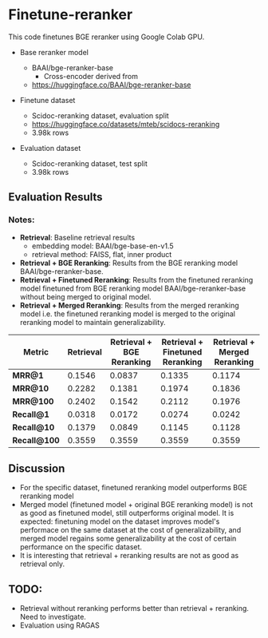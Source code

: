 # Finetune-reranker
This code finetunes BGE reranker using Google Colab GPU.

- Base reranker model
  - BAAI/bge-reranker-base
    - Cross-encoder derived from 
  - https://huggingface.co/BAAI/bge-reranker-base
- Finetune dataset
  - Scidoc-reranking dataset, evaluation split
  - https://huggingface.co/datasets/mteb/scidocs-reranking
  - 3.98k rows

- Evaluation dataset
  - Scidoc-reranking dataset, test split
  - 3.98k rows

## Evaluation Results
### Notes:
- **Retrieval**: Baseline retrieval results
  - embedding model: BAAI/bge-base-en-v1.5
  - retrieval method: FAISS, flat, inner product
- **Retrieval + BGE Reranking**: Results from the BGE reranking model BAAI/bge-reranker-base.
- **Retrieval + Finetuned Reranking**: Results from the finetuned reranking model finetuned from BGE reranking model BAAI/bge-reranker-base without being merged to original model.
- **Retrieval + Merged Reranking**: Results from the merged reranking model i.e. the finetuned reranking model is merged to the original reranking model to maintain generalizability.

| Metric              | Retrieval | Retrieval + BGE Reranking | Retrieval + Finetuned Reranking | Retrieval + Merged Reranking |
|---------------------|-----------|---------------|---------------------|------------------|
| **MRR@1**           | 0.1546    | 0.0837        | 0.1335              | 0.1174           |
| **MRR@10**          | 0.2282    | 0.1381        | 0.1974              | 0.1836           |
| **MRR@100**         | 0.2402    | 0.1542        | 0.2112              | 0.1976           |
| **Recall@1**        | 0.0318    | 0.0172        | 0.0274              | 0.0242           |
| **Recall@10**       | 0.1379    | 0.0849        | 0.1145              | 0.1128           |
| **Recall@100**      | 0.3559    | 0.3559        | 0.3559              | 0.3559           |

## Discussion
- For the specific dataset, finetuned reranking model outperforms BGE reranking model
- Merged model (finetuned model + original BGE reranking model) is not as good as finetuned model, still outperforms original model. It is expected: finetuning model on the dataset improves model's performace on the same dataset at the cost of generalizability, and merged model regains some generalizability at the cost of certain performance on the specific dataset.
- It is interesting that retrieval + reranking results are not as good as retrieval only.     
## TODO:
- Retrieval without reranking performs better than retrieval + reranking. Need to investigate.
- Evaluation using RAGAS 
